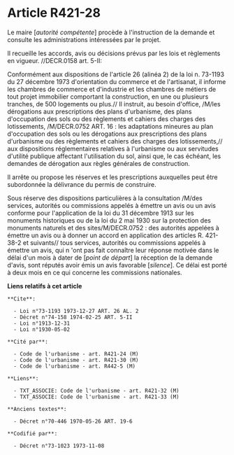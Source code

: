 # Article R421-28

Le maire [*autorité compétente*] procède à l'instruction de la demande et consulte les administrations intéressées par le
projet.

Il recueille les accords, avis ou décisions prévus par les lois et règlements en vigueur. //DECR.0158 art. 5-II:

Conformément aux dispositions de l'article 26 (alinéa 2) de la loi n. 73-1193 du 27 décembre 1973 d'orientation du commerce
et de l'artisanat, il informe les chambres de commerce et d'industrie et les chambres de métiers de tout projet immobilier
comportant la construction, en une ou plusieurs tranches, de 500 logements ou plus.//         Il instruit, au besoin
d'office, /M/les dérogations aux prescriptions des plans d'urbanisme, des plans d'occupation des sols ou des règlements et
cahiers des charges des lotissements, /M/DECR.0752 ART. 16 : les adaptations mineures au plan d'occupation des sols ou les
dérogations aux prescriptions des plans d'urbanisme ou des règlements et cahiers des charges des lotissements,// aux
dispositions réglementaires relatives à l'urbanisme ou aux servitudes d'utilité publique affectant l'utilisation du sol,
ainsi que, le cas échéant, les demandes de dérogation aux règles générales de construction.

Il arrête ou propose les réserves et les prescriptions auxquelles peut être subordonnée la délivrance du permis de
construire.

Sous réserve des dispositions particulières à la consultation /M/des services, autorités ou commissions appelés à émettre un
avis ou un avis conforme pour l'application de la loi du 31 décembre 1913 sur les monuments historiques ou de la loi du 2 mai
1930 sur la protection des monuments naturels et des sites/M/DECR.0752 : des autorités appelées à émettre un avis ou à donner
un accord en application des articles R. 421-38-2 et suivants// tous services, autorités ou commissions appelés à émettre un
avis, qui n 'ont pas fait connaître leur réponse motivée dans le délai d'un mois à dater de [*point de départ*] la réception
de la demande d'avis, sont réputés avoir émis un avis favorable [*silence*]. Ce délai est porté à deux mois en ce qui
concerne les commissions nationales.

**Liens relatifs à cet article**

	**Cite**:

	  - Loi n°73-1193 1973-12-27 ART. 26 AL. 2
	  - Décret n°74-158 1974-02-25 ART. 5-II
	  - Loi n°1913-12-31
	  - Loi n°1930-05-02

	**Cité par**:

	  - Code de l'urbanisme - art. R421-24 (M)
	  - Code de l'urbanisme - art. R421-30 (M)
	  - Code de l'urbanisme - art. R442-5 (M)

	**Liens**:

	  - TXT_ASSOCIE: Code de l'urbanisme - art. R421-32 (M)
	  - TXT_ASSOCIE: Code de l'urbanisme - art. R421-33 (M)

	**Anciens textes**:

	  - Décret n°70-446 1970-05-26 ART. 19-6

	**Codifié par**:

	  - Décret n°73-1023 1973-11-08
